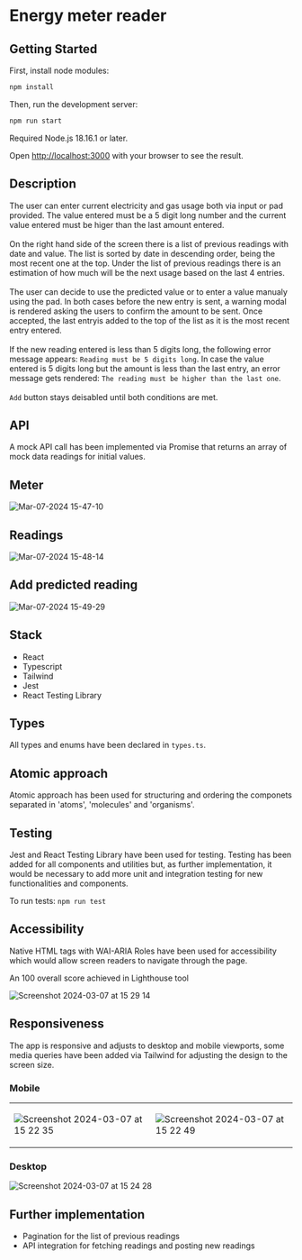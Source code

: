 # Energy meter reader

## Getting Started

First, install node modules:

```bash
npm install
```

Then, run the development server:

```bash
npm run start
```

Required Node.js 18.16.1 or later.

Open [http://localhost:3000](http://localhost:3000) with your browser to see the result.

## Description

The user can enter current electricity and gas usage both via input or pad provided. The value entered must be a 5 digit long number and the current value entered must be higer than the last amount entered.
<br><br>
On the right hand side of the screen there is a list of previous readings with date and value. The list is sorted by date in descending order, being the most recent one at the top. Under the list of previous readings there is an estimation of how much will be the next usage based on the last 4 entries.
<br><br>
The user can decide to use the predicted value or to enter a value manualy using the pad. In both cases before the new entry is sent, a warning modal is rendered asking the users to confirm the amount to be sent. Once accepted, the last entryis added to the top of the list as it is the most recent entry entered.
<br><br>
If the new reading entered is less than 5 digits long, the following error message appears: `Reading must be 5 digits long`. In case the value entered is 5 digits long but the amount is less than the last entry, an error message gets rendered: `The reading must be higher than the last one`.
<br><br>
`Add` button stays deisabled until both conditions are met.

## API

A mock API call has been implemented via Promise that returns an array of mock data readings for initial values.

## Meter

![Mar-07-2024 15-47-10](https://github.com/david-lorenzo-vargas/Energy-Reader/assets/72414745/6f787376-c4df-4aac-ab07-695e78f8c0f9)

## Readings

![Mar-07-2024 15-48-14](https://github.com/david-lorenzo-vargas/Energy-Reader/assets/72414745/159cc590-bc57-400d-8875-6871bf03624c)

## Add predicted reading

![Mar-07-2024 15-49-29](https://github.com/david-lorenzo-vargas/Energy-Reader/assets/72414745/833fd56a-3ada-466a-a572-ce5ec75f027a)

## Stack

<ul>
  <li>React</li>
  <li>Typescript</li>
  <li>Tailwind</li>
  <li>Jest</li>
  <li>React Testing Library</li>
</ul>
  
## Types

All types and enums have been declared in `types.ts`.

## Atomic approach

Atomic approach has been used for structuring and ordering the componets separated in 'atoms', 'molecules' and 'organisms'.

## Testing

Jest and React Testing Library have been used for testing. Testing has been added for all components and utilities but, as further implementation, it would be necessary to add more unit and integration testing for new functionalities and components.

To run tests: `npm run test`

## Accessibility

Native HTML tags with WAI-ARIA Roles have been used for accessibility which would allow screen readers to navigate through the page.

An 100 overall score achieved in Lighthouse tool

![Screenshot 2024-03-07 at 15 29 14](https://github.com/david-lorenzo-vargas/Energy-Reader/assets/72414745/ea7fbc22-b1e3-43f6-aec5-1c4cd57211b5)


## Responsiveness

The app is responsive and adjusts to desktop and mobile viewports, some media queries have been added via Tailwind for adjusting the design to the screen size.

### Mobile

<table>
<tr>
<td width="50%"">
  
![Screenshot 2024-03-07 at 15 22 35](https://github.com/david-lorenzo-vargas/Energy-Reader/assets/72414745/22cd210e-add8-4d24-9044-2e3aff8706fa)

</td>
<td width="50%">

![Screenshot 2024-03-07 at 15 22 49](https://github.com/david-lorenzo-vargas/Energy-Reader/assets/72414745/459bd00f-ceab-456f-873b-a35b2ee3afcd)

</td>
</tr>
</table>

### Desktop

![Screenshot 2024-03-07 at 15 24 28](https://github.com/david-lorenzo-vargas/Energy-Reader/assets/72414745/b41556f6-4386-4876-a847-01bec0348867)


## Further implementation

<ul>
  <li>
    Pagination for the list of previous readings
  </li>
  <li>
    API integration for fetching readings and posting new readings
  </li>
</ul>



